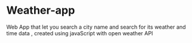 # Weather-app
Web App that let you search a city name and search for its weather and time data , created using  javaScript with open weather API
